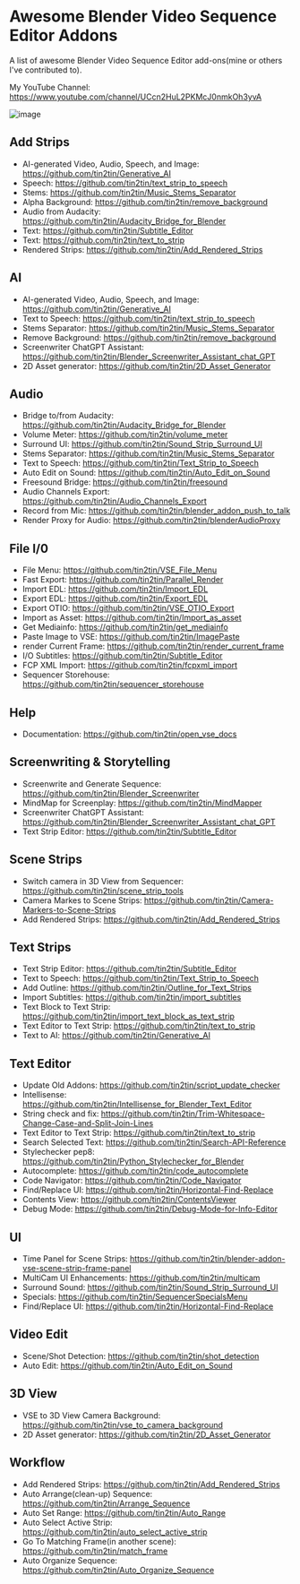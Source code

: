 # Awesome Blender Video Sequence Editor Addons
A list of awesome Blender Video Sequence Editor add-ons(mine or others I've contributed to).

My YouTube Channel: https://www.youtube.com/channel/UCcn2HuL2PKMcJ0nmkOh3yvA

![image](https://user-images.githubusercontent.com/1322593/236997265-9ebaaf3a-8e6e-48a4-bce4-547b6eb252e7.png)


## Add Strips
* AI-generated Video, Audio, Speech, and Image: https://github.com/tin2tin/Generative_AI
* Speech: https://github.com/tin2tin/text_strip_to_speech
* Stems: https://github.com/tin2tin/Music_Stems_Separator
* Alpha Background: https://github.com/tin2tin/remove_background
* Audio from Audacity: https://github.com/tin2tin/Audacity_Bridge_for_Blender
* Text: https://github.com/tin2tin/Subtitle_Editor
* Text: https://github.com/tin2tin/text_to_strip
* Rendered Strips: https://github.com/tin2tin/Add_Rendered_Strips

## AI
* AI-generated Video, Audio, Speech, and Image: https://github.com/tin2tin/Generative_AI
* Text to Speech: https://github.com/tin2tin/text_strip_to_speech
* Stems Separator: https://github.com/tin2tin/Music_Stems_Separator
* Remove Background: https://github.com/tin2tin/remove_background
* Screenwriter ChatGPT Assistant: https://github.com/tin2tin/Blender_Screenwriter_Assistant_chat_GPT
* 2D Asset generator: https://github.com/tin2tin/2D_Asset_Generator

## Audio
* Bridge to/from Audacity: https://github.com/tin2tin/Audacity_Bridge_for_Blender
* Volume Meter: https://github.com/tin2tin/volume_meter
* Surround UI: https://github.com/tin2tin/Sound_Strip_Surround_UI
* Stems Separator: https://github.com/tin2tin/Music_Stems_Separator
* Text to Speech: https://github.com/tin2tin/Text_Strip_to_Speech
* Auto Edit on Sound: https://github.com/tin2tin/Auto_Edit_on_Sound
* Freesound Bridge: https://github.com/tin2tin/freesound
* Audio Channels Export: https://github.com/tin2tin/Audio_Channels_Export
* Record from Mic: https://github.com/tin2tin/blender_addon_push_to_talk
* Render Proxy for Audio: https://github.com/tin2tin/blenderAudioProxy

## File I/0
* File Menu: https://github.com/tin2tin/VSE_File_Menu
* Fast Export: https://github.com/tin2tin/Parallel_Render
* Import EDL: https://github.com/tin2tin/Import_EDL
* Export EDL: https://github.com/tin2tin/Export_EDL
* Export OTIO: https://github.com/tin2tin/VSE_OTIO_Export
* Import as Asset: https://github.com/tin2tin/Import_as_asset
* Get Mediainfo: https://github.com/tin2tin/get_mediainfo
* Paste Image to VSE: https://github.com/tin2tin/ImagePaste
* render Current Frame: https://github.com/tin2tin/render_current_frame
* I/O Subtitles: https://github.com/tin2tin/Subtitle_Editor
* FCP XML Import: https://github.com/tin2tin/fcpxml_import
* Sequencer Storehouse: https://github.com/tin2tin/sequencer_storehouse

## Help
* Documentation: https://github.com/tin2tin/open_vse_docs

## Screenwriting & Storytelling
* Screenwrite and Generate Sequence: https://github.com/tin2tin/Blender_Screenwriter
* MindMap for Screenplay: https://github.com/tin2tin/MindMapper
* Screenwriter ChatGPT Assistant: https://github.com/tin2tin/Blender_Screenwriter_Assistant_chat_GPT
* Text Strip Editor: https://github.com/tin2tin/Subtitle_Editor

## Scene Strips
* Switch camera in 3D View from Sequencer: https://github.com/tin2tin/scene_strip_tools
* Camera Markes to Scene Strips: https://github.com/tin2tin/Camera-Markers-to-Scene-Strips
* Add Rendered Strips: https://github.com/tin2tin/Add_Rendered_Strips

## Text Strips
* Text Strip Editor: https://github.com/tin2tin/Subtitle_Editor
* Text to Speech: https://github.com/tin2tin/Text_Strip_to_Speech
* Add Outline: https://github.com/tin2tin/Outline_for_Text_Strips
* Import Subtitles: https://github.com/tin2tin/import_subtitles
* Text Block to Text Strip: https://github.com/tin2tin/import_text_block_as_text_strip
* Text Editor to Text Strip: https://github.com/tin2tin/text_to_strip
* Text to AI: https://github.com/tin2tin/Generative_AI

## Text Editor
* Update Old Addons: https://github.com/tin2tin/script_update_checker
* Intellisense: https://github.com/tin2tin/Intellisense_for_Blender_Text_Editor
* String check and fix: https://github.com/tin2tin/Trim-Whitespace-Change-Case-and-Split-Join-Lines
* Text Editor to Text Strip: https://github.com/tin2tin/text_to_strip
* Search Selected Text: https://github.com/tin2tin/Search-API-Reference
* Stylechecker pep8: https://github.com/tin2tin/Python_Stylechecker_for_Blender
* Autocomplete: https://github.com/tin2tin/code_autocomplete
* Code Navigator: https://github.com/tin2tin/Code_Navigator
* Find/Replace UI: https://github.com/tin2tin/Horizontal-Find-Replace
* Contents View: https://github.com/tin2tin/ContentsViewer
* Debug Mode: https://github.com/tin2tin/Debug-Mode-for-Info-Editor

## UI
* Time Panel for Scene Strips: https://github.com/tin2tin/blender-addon-vse-scene-strip-frame-panel
* MultiCam UI Enhancements: https://github.com/tin2tin/multicam
* Surround Sound: https://github.com/tin2tin/Sound_Strip_Surround_UI
* Specials: https://github.com/tin2tin/SequencerSpecialsMenu
* Find/Replace UI: https://github.com/tin2tin/Horizontal-Find-Replace

## Video Edit
* Scene/Shot Detection: https://github.com/tin2tin/shot_detection
* Auto Edit: https://github.com/tin2tin/Auto_Edit_on_Sound

## 3D View
* VSE to 3D View Camera Background: https://github.com/tin2tin/vse_to_camera_background
* 2D Asset generator: https://github.com/tin2tin/2D_Asset_Generator

## Workflow
* Add Rendered Strips: https://github.com/tin2tin/Add_Rendered_Strips
* Auto Arrange(clean-up) Sequence: https://github.com/tin2tin/Arrange_Sequence
* Auto Set Range: https://github.com/tin2tin/Auto_Range
* Auto Select Active Strip: https://github.com/tin2tin/auto_select_active_strip
* Go To Matching Frame(in another scene): https://github.com/tin2tin/match_frame
* Auto Organize Sequence: https://github.com/tin2tin/Auto_Organize_Sequence


